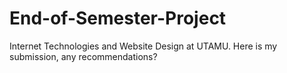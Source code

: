 # End-of-Semester-Project
Internet Technologies and Website Design at UTAMU. Here is my submission, any recommendations?
